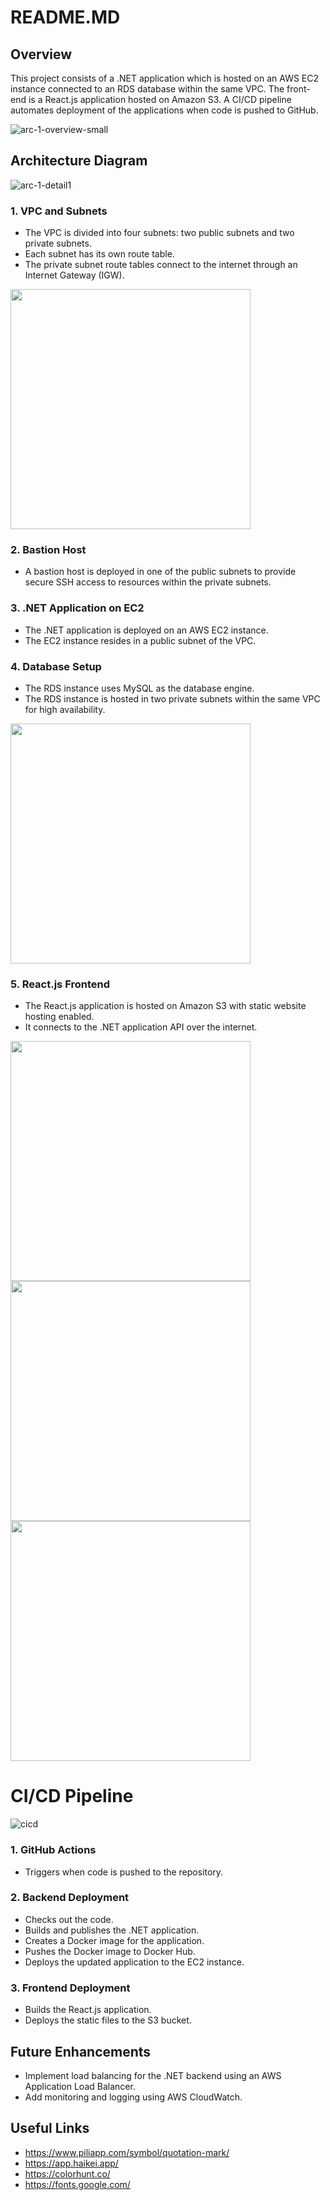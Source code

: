 # README.MD

## Overview 
This project consists of a .NET application which is hosted on an AWS EC2 instance connected to an RDS database within the same VPC. The front-end is a React.js application hosted on Amazon S3. A CI/CD pipeline automates deployment of the applications when code is pushed to GitHub.

![arc-1-overview-small](https://github.com/user-attachments/assets/8960983a-cef5-40fd-b6ad-444399d35ce3)


## Architecture Diagram
![arc-1-detail1](https://github.com/user-attachments/assets/4a1351a4-1c07-40ce-adcd-0f56016d0564)

### 1. VPC and Subnets
- The VPC is divided into four subnets: two public subnets and two private subnets.
- Each subnet has its own route table.
- The private subnet route tables connect to the internet through an Internet Gateway (IGW).

<img src="https://github.com/user-attachments/assets/06182dcb-f743-4be5-8ce9-dcc4aa4e8cd9" style="width:40vw" />

### 2. Bastion Host
- A bastion host is deployed in one of the public subnets to provide secure SSH access to resources within the private subnets.

### 3. .NET Application on EC2
- The .NET application is deployed on an AWS EC2 instance.
- The EC2 instance resides in a public subnet of the VPC.

### 4. Database Setup
- The RDS instance uses MySQL as the database engine.
- The RDS instance is hosted in two private subnets within the same VPC for high availability.

<img src="https://github.com/user-attachments/assets/86fa0580-aa4a-4375-9e3d-a19ba538f170" style="width:40vw" />

### 5. React.js Frontend
- The React.js application is hosted on Amazon S3 with static website hosting enabled.
- It connects to the .NET application API over the internet.

<img src="https://github.com/user-attachments/assets/67362673-eedc-4797-98cb-0428520b7809" style="width:40vw" />
<img src="https://github.com/user-attachments/assets/543302ff-cda6-4c64-9179-a62cac58ad62" style="width:40vw" />
<img src="https://github.com/user-attachments/assets/f884e74d-c347-41b1-a631-cb1f85eece72" style="width:40vw" />

# CI/CD Pipeline
![cicd](https://github.com/user-attachments/assets/fc917e65-a5ba-4cc5-8668-d02f9b6bc100)

### 1. GitHub Actions
- Triggers when code is pushed to the repository.

### 2. Backend Deployment
- Checks out the code.
- Builds and publishes the .NET application.
- Creates a Docker image for the application.
- Pushes the Docker image to Docker Hub.
- Deploys the updated application to the EC2 instance.

### 3. Frontend Deployment
- Builds the React.js application.
- Deploys the static files to the S3 bucket.

## Future Enhancements
- Implement load balancing for the .NET backend using an AWS Application Load Balancer.
- Add monitoring and logging using AWS CloudWatch.

## Useful Links
- https://www.piliapp.com/symbol/quotation-mark/
- https://app.haikei.app/
- https://colorhunt.co/
- https://fonts.google.com/